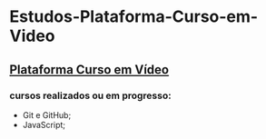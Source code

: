 # Estudos-Plataforma-Curso-em-Video
 ## [Plataforma Curso em Vídeo](https://www.cursoemvideo.com)

 ### cursos realizados ou em progresso:
  - Git e GitHub;
  - JavaScript;
